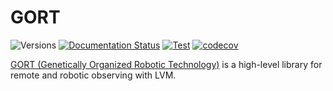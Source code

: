 # GORT

![Versions](https://img.shields.io/badge/python->3.11-blue)
[![Documentation Status](https://readthedocs.org/projects/lvmgort/badge/?version=latest)](https://lvmgort.readthedocs.io/en/latest/)
[![Test](https://github.com/sdss/lvmgort/actions/workflows/test.yml/badge.svg)](https://github.com/sdss/lvmgort/actions/workflows/test.yml)
[![codecov](https://codecov.io/gh/sdss/lvmgort/branch/main/graph/badge.svg)](https://codecov.io/gh/sdss/lvmgort)

[GORT (Genetically Organized Robotic Technology)](https://en.wikipedia.org/wiki/Gort_(The_Day_the_Earth_Stood_Still)) is a high-level library for remote and robotic observing with LVM.
